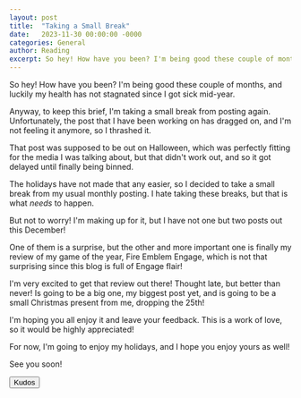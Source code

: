 ```yaml
---
layout: post
title:  "Taking a Small Break"
date:   2023-11-30 00:00:00 -0000
categories: General 
author: Reading
excerpt: So hey! How have you been? I'm being good these couple of months, and luckily my health has not stagnated since I got sick mid-year.
---
```

So hey! How have you been? I'm being good these couple of months, and luckily my health has not stagnated since I got sick mid-year.

Anyway, to keep this brief, I'm taking a small break from posting again. Unfortunately, the post that I have been working on has dragged on, and I'm not feeling it anymore, so I thrashed it.

That post was supposed to be out on Halloween, which was perfectly fitting for the media I was talking about, but that didn't work out, and so it got delayed until finally being binned.

The holidays have not made that any easier, so I decided to take a small break from my usual monthly posting. I hate taking these breaks, but that is what *needs* to happen.

But not to worry! I'm making up for it, but I have not one but two posts out this December!

One of them is a surprise, but the other and more important one is finally my review of my game of the year, Fire Emblem Engage, which is not that surprising since this blog is full of Engage flair!

I'm very excited to get that review out there! Thought late, but better than never! Is going to be a big one, my biggest post yet, and is going to be a small Christmas present from me, dropping the 25th!

I'm hoping you all enjoy it and leave your feedback. This is a work of love, so it would be highly appreciated! 

For now, I'm going to enjoy my holidays, and I hope you enjoy yours as well!

See you soon!

<button class="tinylytics_kudos">Kudos</button>